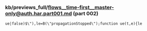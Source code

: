 ### kb/previews_full/flows__time-first__master-only@auth.har.part001.md (part 002)

```md
ue|false)$\"),le=B(\"propagationStopped\");function ue(t,e){le
```

```
